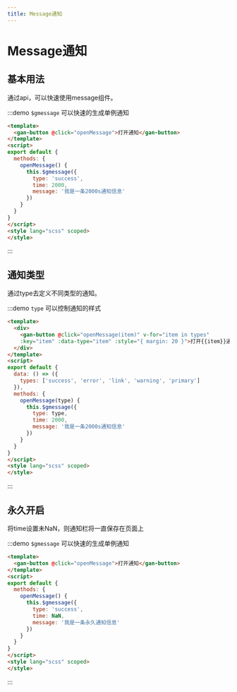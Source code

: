 ```yaml
---
title: Message通知
---
```

# Message通知

## 基本用法
通过api，可以快速使用message组件。

:::demo `$gmessage` 可以快速的生成单例通知
```html {2}
<template>
  <gan-button @click="openMessage">打开通知</gan-button>
</template>
<script>
export default {
  methods: {
    openMessage() {
      this.$gmessage({
        type: 'success',
        time: 2000,
        message: '我是一条2000s通知信息'
      })
    }
  }
}
</script>
<style lang="scss" scoped>
</style>
```
:::

## 通知类型
通过type去定义不同类型的通知。

:::demo `type` 可以控制通知的样式
```html {2}
<template>
  <div>
    <gan-button @click="openMessage(item)" v-for="item in types"
    :key="item" :data-type="item" :style="{ margin: 20 }">打开{{item}}通知</gan-button>
  </div>
</template>
<script>
export default {
  data: () => ({
    types: ['success', 'error', 'link', 'warning', 'primary']
  }),
  methods: {
    openMessage(type) {
      this.$gmessage({
        type: type,
        time: 2000,
        message: '我是一条2000s通知信息'
      })
    }
  }
}
</script>
<style lang="scss" scoped>
</style>
```
:::

## 永久开启
将time设置未NaN，则通知栏将一直保存在页面上

:::demo `$gmessage` 可以快速的生成单例通知
```html {2}
<template>
  <gan-button @click="openMessage">打开通知</gan-button>
</template>
<script>
export default {
  methods: {
    openMessage() {
      this.$gmessage({
        type: 'success',
        time: NaN,
        message: '我是一条永久通知信息'
      })
    }
  }
}
</script>
<style lang="scss" scoped>
</style>
```
:::